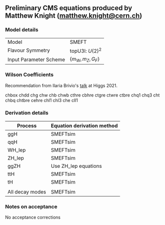 ## Preliminary CMS equations produced by Matthew Knight (matthew.knight@cern.ch)

### Model details

|                        |                     |
|------------------------|---------------------|
| Model                  | SMEFT               |
| Flavour Symmetry       | topU3l: $U(2)^2$    |
| Input Parameter Scheme | $\{m_W, m_Z, G_F\}$ |

### Wilson Coefficients

Recommendation from Ilaria Brivio's [talk](https://indico.cern.ch/event/1030068/contributions/4408848/) at Higgs 2021.

chbox
chdd
chg
chw
chb
chwb
cthre
cbhre
ctgre
ctwre
ctbre
chq1
chq3
cht
chbq
chtbre
cehre
chl1
chl3
che
cll1



### Derivation details

| Process           | Equation derivation method                     |
|-------------------|------------------------------------------------|
| ggH               | SMEFTsim                                       |
| qqH               | SMEFTsim                                       |
| WH_lep            | SMEFTsim                                       |
| ZH_lep            | SMEFTsim                                       |
| ggZH              | Use ZH_lep equations                           |
| ttH               | SMEFTsim                                       |
| tH                | SMEFTsim                                       |
|                   |                                                |
| All decay modes   | SMEFTsim


### Notes on acceptance
No acceptance corrections